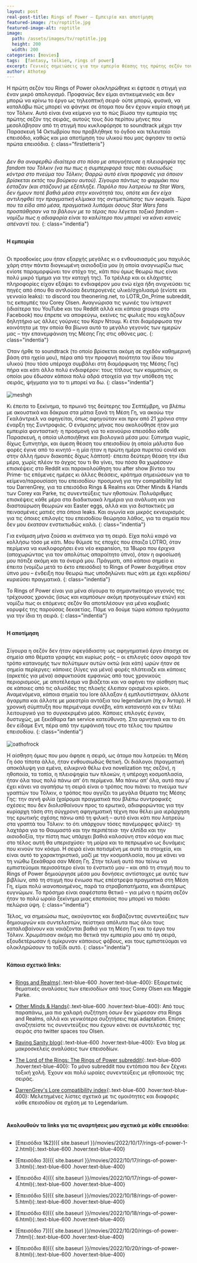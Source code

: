 ```yaml
---
layout: post
real-post-title: Rings of Power – Εμπειρία και αποτίμηση
featured-image: /tv/roptitle.jpg
featured-image-alt: roptitle
image:
  path: /assets/images/tv/roptitle.jpg
  height: 200
  width: 200
categories: [movies]
tags:  [fantasy, tolkien, rings of power]
excerpt: Γενικές σημειώσεις για την εμπερία θέασης της πρώτης σεζόν του Rings of Power
author: Athotep
---
```


Η πρώτη σεζόν του Rings of Power ολοκληρώθηκε κι έφτασε η στιγμή για έναν μικρό απολογισμό. Προφανώς δεν είμαι αντικειμενικός και δεν μπορώ να κρίνω το έργο ως τηλεοπτική σειρά· ούτε μπορώ, φυσικά, να καταλάβω πώς μπορεί να φάνηκε σε άτομα που δεν έχουν καμία επαφή με τον Τόλκιν. Αυτό είναι ένα κείμενο για το πώς βίωσα την εμπειρία της πρώτης σεζόν της σειράς, αυτούς τους δύο περίπου μήνες που μεσολάβησαν από τη στιγμή που κυκλοφόρησε το soundtrack μέχρι την Παρασκευή 14 Οκτωβρίου που προβλήθηκε το όγδοο και τελευταίο επεισόδιο, καθώς και μια αποτίμηση του υλικού που μας άφησαν τα οκτώ πρώτα επεισόδια.
{: class="firstletteris"}  
<br>

*Δεν θα αναφερθώ ιδιαίτερα στο πόσο με απογοήτευσε η πλειοψηφία της fandom του Τόλκιν (να πω πως η συμπεριφορά τους πάει ουσιωδώς κόντρα στο πνεύμα του Τόλκιν; Θαρρώ αυτό είναι προφανές για όποιον βρίσκεται εκτός του βούρκου αυτού). Σίγουρα πάντως το φαρμάκι που έσταζαν (και στάζουν) με εξέπληξε. Παρόλο που λατρεύω τα Star Wars, δεν ήμουν ποτέ βαθιά μέσα στην κοινότητά του, οπότε και δεν είχα αντιληφθεί την πραγματική κλίμακα της αντιμετώπισης των sequels. Τώρα που τα είδα από μέσα, πραγματικά λυπάμαι όσους Star Wars fans προσπάθησαν να τα βάλουν με το τέρας που λέγεται τοξικό fandom – νομίζω πως η αδιαφορία είναι το καλύτερο που μπορεί να κάνει κανείς απέναντί του.*
{: class="indentia"}  
<br>

**Η εμπειρία**  
<br>

Οι προσδοκίες μου ήταν εξαρχής μεγάλες κι ο ενθουσιασμός μου παχυλός χάρη στην πάντα διογκωμένη αισιοδοξία μου (η οποία αναγνωρίζω πως ενίοτε παραμορφώνει τον στόχο της, κάτι που όμως θεωρώ πως είναι πολύ μικρό τίμημα για την κατοχή της). Τα τρέιλερ και οι ελάχιστες πληροφορίες είχαν εξάψει το ενδιαφέρον μου ενώ είχα ήδη ανιχνεύσει τις πηγές από όπου θα αντλούσα δευτερογενές υλικό/σχολιασμό (ενίοτε και γενναία leaks): το discord του theonering.net, το LOTR_On_Prime subreddit, τις εκπομπές του Corey Olsen. Αναγνώρισα τις γωνιές του ίντερνετ (ιδιαίτερα του YouTube και του Reddit αλλά και κάποια groups στο Facebook) που έπρεπε να αποφεύγω, εκείνες τις φωλιές που κοχλάζουν δηλητήριο ως άλλες γούρνες του Καρν Ντουμ. Κι έτσι διαμόρφωσα την κοινότητα με την οποία θα βίωνα αυτό το μεγάλο γεγονός των ημερών μας – την επανεμφάνιση της Μέσης Γης στις οθόνες μας.
{: class="indentia"}

Όταν ήρθε το soundtrack (το οποίο βρίσκεται ακόμη σε σχεδόν καθημερινή βάση στα ηχεία μου), πέρα από την προφανή ποιότητα του ίδιου του υλικού (που τόσο υπέροχα συμβάλει στη διαμόρφωση της Μέσης Γης) πήρα και κάτι άλλο πολύ ενδιαφέρον: τους τίτλους των κομματιών, οι οποίοι μου έδωσαν κάποια πολύ αδρά στοιχεία για την υπόθεση της σειράς, ψήγματα για το τι μπορεί να δω.
{: class="indentia"}  
<br>
![meshgh](/assets/images/tv/meshgh.jpg) 
<br>

Κι έπειτα το ξεκίνημα, το πρωινό της δεύτερης του Σεπτέμβρη, να βλέπω με ακουστικά και δάκρυα στα μάτια ξανά τη Μέση Γη, να ακούω την Γκαλάντριελ να αφηγείται, όπως αφηγούταν και πριν από 21 χρόνια στην έναρξη της Συντροφιάς. Ο ενάμισης μήνας που ακολούθησε ήταν μια εμπειρία φανταστική· η προσμονή για το καινούριο επεισόδιο κάθε Παρασκευή, η οποία υλοποιήθηκε και βιολογικά μέσα μου: ξύπνημα νωρίς, δίχως ξυπνητήρι, και άμεση θέαση του επεισοδίου (η οποία μάλιστα δυο φορές έγινε από το κινητό – η μία ήταν η πρώτη ημέρα πυρετού covid και στην άλλη ήμουν διακοπές δίχως λάπτοπ)· έπειτα δεύτερη θέαση την ίδια μέρα, χωρίς πλέον το άγχος του τι θα γίνει, του πόσα θα χωρέσουν· επισκέψεις στο Reddit και παρακολούθηση του after show βίντεο του Prime· τις επόμενες ημέρες κι άλλες θεάσεις, κράτημα σημειώσεων για το κείμενο/παρουσίαση του επεισοδίου· προσμονή για την compatibility list του DarrenGrey, για τα επεισόδια Rings & Realms και Other Minds & Hands των Corey και Parke, τις συνεντεύξεις των ηθοποιών. Πολυάριθμες επισκέψεις κάθε μέρα στα διαδικτυακά λημέρια για ανάλυση και για διασταύρωση θεωριών και Easter eggs, αλλά και για διστακτικές μα πεινασμένες ματιές στα όποια leaks. Και αγωνία και μικρός εκνευρισμός για τις όποιες επιλογές του επεισοδίου θεώρησα λάθος, για τα σημεία που δεν μου έκατσαν ενστικτωδώς καλά.
{: class="indentia"}

Για ενάμιση μήνα ζούσα κι ανέπνεα για τη σειρά. Είχα πολύ καιρό να κολλήσω τόσο με κάτι. Μου θύμισε τις εποχές που έπαιζα LOTRO, όταν περίμενα να κυκλοφορήσει ένα νέο expansion, τα 18ωρα που έριχνα (αποχωρώντας για τον απολύτως απαραίτητο ύπνο), όταν η αφοσίωσή μου πότιζε ακόμη και τα όνειρά μου. Πράγματι, από κάποιο σημείο κι έπειτα (νομίζω μετά το έκτο επεισόδιο) το Rings of Power διαχύθηκε στον ύπνο μου – ένδειξη που θεωρώ πως υποδηλώνει πως κάτι με έχει κερδίσει/κυριεύσει πραγματικά.
{: class="indentia"}

Το Rings of Power είναι για μένα σίγουρα το σημαντικότερο γεγονός της τρέχουσας χρονιάς (ίσως και καμπόσων ακόμη προηγουμένων ετών) και νομίζω πως οι επόμενες σεζόν θα αποτελέσουν για μένα κομβικές κορυφές της παρούσας δεκαετίας. Πάμε να δούμε τώρα κάποια πράγματα για την ίδια τη σειρά.
{: class="indentia"}  
<br>

**Η αποτίμηση**  
<br>

Σίγουρα η σεζόν δεν ήταν αψεγάδιαστη· ως αφηγηματικό έργο έπασχε σε σημεία από θέματα γραφής και κυρίως ροής – οι επιλογές όσον αφορά τον τρόπο κατανομής των πολύτιμων αυτών οκτώ (και κάτι) ωρών ήταν σε σημεία περίεργες: κάποιες (λίγες για μένα) φορές πλάτειαζε και κάποιες (αρκετές για μένα) ασφυκτιούσε εμφανώς από τους χρονικούς περιορισμούς, με αποτέλεσμα να βιάζεται και να αφήνει την αίσθηση πως σε κάποιες από τις αλυσίδες της πλοκής έλειπαν ορισμένοι κρίκοι. Αναμενόμενα, κάποια σημεία του lore άλλαξαν ή εμπλουτίστηκαν, άλλοτε άγαρμπα και άλλοτε με μαεστρία αντάξια του legendarium (πχ ο Άνταρ). Η χρονική σύμπτυξη που περιμέναμε συνέβη, κάτι κατανοητό και εν τέλει λειτουργικό για το συγκεκριμένο μέσο. Κάποιες επιλογές έγιναν, δυστυχώς, με ξεκάθαρα fan service κατεύθυνση. Στα αρνητικά και το ότι δεν είδαμε Εντ, πέρα από την εμφάνισή τους στο τέλος του πρώτου επεισοδίου.
{: class="indentia"}  
<br>
![oathofrock](/assets/images/tv/oathofrock.jpg) 
<br>

Η αίσθηση όμως που μου άφησε η σειρά, ως άτομο που λατρεύει τη Μέση Γη όσο τίποτα άλλο, ήταν ενθουσιωδώς θετική. Οι διάλογοι (πραγματική αποκάλυψη για εμένα, ειλικρινά θέλω ένα novelization της σεζόν), η ηθοποιία, τα τοπία, η πλειοψηφία των πλοκών, η υπέροχη κοσμοπλασία, ήταν όλα τους πολύ πάνω απ’ ότι περίμενα. Μα πάνω απ’ όλα, αυτό που μ’ έχει κάνει να αγαπήσω τη σειρά είναι ο τρόπος που πιάνει το πνεύμα των γραπτών του Τόλκιν, ο τρόπος που αγγίζει τα μεγάλα Θέματα της Μέσης Γης: την αγνή φιλία (χαίρομαι πραγματικά που βλέπω συντροφικές σχέσεις που δεν διολισθαίνουν προς το ερωτικό, αδιαφορώντας για την κυρίαρχη τάση στη σύγχρονη αφηγηματική τέχνη που θέλει μια ιεράρχηση της ερωτικής σχέσης πάνω από τη φιλική – αυτό είναι κάτι που λατρεύω στα γραπτά του Τόλκιν: το ότι υπάρχουν τόσες πανέμορφες φιλίες)· τη λαχτάρα για το Θαυμαστό και την περιπέτεια· την ελπίδα και την αισιοδοξία, την πίστη πως υπάρχει βαθιά καλοσύνη στον κόσμο και πως στο τέλος αυτή θα υπερισχύσει· τη μοίρα και το πεπρωμένο ως δυνάμεις που κινούν τον κόσμο. Η σειρά είναι ποτισμένη με αυτά τα στοιχεία, και είναι αυτό το χαρακτηριστικό, μαζί με την κοσμοπλασία, που με κάνει να τη νιώθω ξεκάθαρα σαν Μέση Γη. Στην τελική αυτό που τείνω να εμπιστεύομαι περισσότερο είναι το ένστικτό μου – και από τη στιγμή που το Rings of Power δημιούργησε μέσα μου δονήσεις αντίστοιχες με αυτές των βιβλίων, από τη στιγμή που ένιωσα πως επέστρεψα πραγματικά στη Μέση Γη, είμαι πολύ ικανοποιημένος, παρά τα στραβοπατήματα, και ιδιαιτέρως ευγνώμων. Το πρόσημο είναι σαφέστατα θετικό – για μένα η πρώτη σεζόν ήταν το πολύ ωραίο ξεκίνημα μιας εποποιίας που μπορεί να πιάσει πελώρια ύψη.
{: class="indentia"}

Τέλος, να σημειώσω πως, ακούγοντας και διαβάζοντας συνεντεύξεις των δημιουργών και συντελεστών, πείστηκα απόλυτα πως όλοι τους καταλαβαίνουν και νοιάζονται βαθιά για τη Μέση Γη και το έργο του Τόλκιν. Χρωμάτισαν ακόμη πιο θετικά την εμπειρία μου από τη σειρά, εξουδετέρωσαν ή σμίκρυναν κάποιους φόβους, και τους εμπιστεύομαι να ολοκληρώσουν το ταξίδι αυτό.
{: class="indentia"}  
<br>

**Κάποια σχετικά links:**  
<br>

* [Rings and Realms](https://www.youtube.com/c/RingsandRealms/videos){:.text-blue-600 .hover:text-blue-400}: Εξαιρετικές θεματικές αναλύσεις των επεισοδίων από τους Corey Olsen και Maggie Parke.

* [Other Minds & Hands](https://www.youtube.com/watch?v=Bot5GPOq2uI&list=PLasMbZ4s5vIV0nHc_Ji8CLs1C-a6iuXMY){:.text-blue-600 .hover:text-blue-400}: Από τους παραπάνω, μια πιο χαλαρή συζήτηση όσων δεν χώρεσαν στα Rings and Realms, αλλά και γενικότερα συζητήσεις περί adaptation. Επίσης αναζητείστε τις συνεντεύξεις που έχουν κάνει σε συντελεστές της σειράς στο twitter spaces του Olsen.

* [Raving Sanity blog](https://ravingsanity.wordpress.com/){:.text-blue-600 .hover:text-blue-400}: Ένα blog με μακροσκελείς αναλύσεις των επεισοδίων.

* [The Lord of the Rings: The Rings of Power subreddit](https://www.reddit.com/r/LOTR_on_Prime/){:.text-blue-600 .hover:text-blue-400}: Το μόνο subreddit που εντόπισα που δεν ζέχνει τοξική χολή. Έχουν και πολύ ωραίες συνεντεύξεις με ηθοποιούς της σειράς. 

* [DarrenGrey's Lore compatibility index](https://www.reddit.com/r/LOTR_on_Prime/comments/x2ghtb/rings_of_power_tolkien_lore_compatibility_index/){:.text-blue-600 .hover:text-blue-400}: Μελετημένες λίστες σχετικά με τις ομοιότητες και διαφορές κάθε επεισοδίου σε σχέση με το Legendarium.  
<br>

**Ακολουθούν τα links για τις αναρτήσεις μου σχετικά με κάθε επεισόδιο:**  
<br>
 
* [Επεισόδια 1&2]({{ site.baseurl }}/movies/2022/10/17/rings-of-power-1-2.html){:.text-blue-600 .hover:text-blue-400}

* [Επεισόδιο 3]({{ site.baseurl }}/movies/2022/10/17/rings-of-power-3.html){:.text-blue-600 .hover:text-blue-400}

* [Επεισόδιο 4]({{ site.baseurl }}/movies/2022/10/17/rings-of-power-4.html){:.text-blue-600 .hover:text-blue-400}

* [Επεισόδιο 5]({{ site.baseurl }}/movies/2022/10/18/rings-of-power-5.html){:.text-blue-600 .hover:text-blue-400}

* [Επεισόδιο 6]({{ site.baseurl }}/movies/2022/10/18/rings-of-power-6.html){:.text-blue-600 .hover:text-blue-400}

* [Επεισόδιο 7]({{ site.baseurl }}/movies/2022/10/20/rings-of-power-7.html){:.text-blue-600 .hover:text-blue-400}

* [Επεισόδιο 8]({{ site.baseurl }}/movies/2022/10/20/rings-of-power-8.html){:.text-blue-600 .hover:text-blue-400}